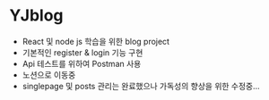 # YJblog
+ React 및 node js 학습을 위한 blog project
+ 기본적인 register & login 기능 구현
+ Api 테스트를 위하여 Postman 사용
+ 노션으로 이동중
+ singlepage 및 posts 관리는 완료했으나 가독성의 향상을 위한 수정중...
